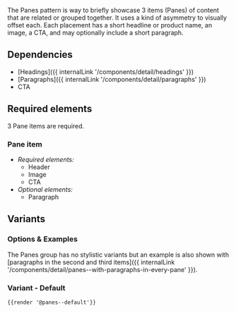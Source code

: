 The Panes pattern is way to briefly showcase 3 items (Panes) of content that are related or grouped together. It uses a kind of asymmetry to visually offset each. Each placement has a short headline or product name, an image, a CTA, and may optionally include a short paragraph.

## Dependencies
- [Headings]({{ internalLink '/components/detail/headings' }})
- [Paragraphs]({{ internalLink '/components/detail/paragraphs' }})
- CTA

## Required elements
3 Pane items are required.
### Pane item
- *Required elements:*
    - Header
    - Image
    - CTA
- *Optional elements:*
    - Paragraph

## Variants
### Options & Examples
The Panes group has no stylistic variants but an example is also shown with [paragraphs in the second and third items]({{ internalLink '/components/detail/panes--with-paragraphs-in-every-pane' }}).

### Variant - Default
```html
{{render '@panes--default'}}
```
